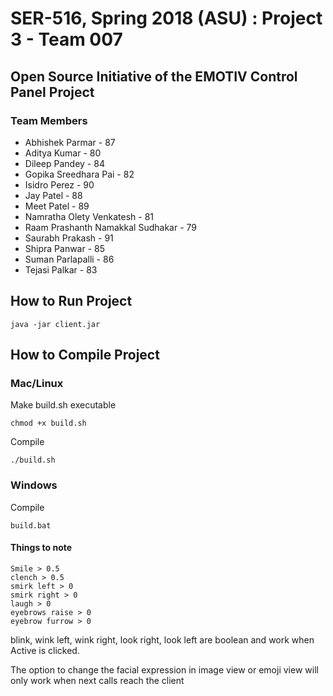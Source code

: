 # SER-516, Spring 2018 (ASU) : Project 3 - Team 007

## Open Source Initiative of the EMOTIV Control Panel Project

### Team Members

* Abhishek Parmar - 87
* Aditya Kumar - 80
* Dileep Pandey - 84
* Gopika Sreedhara Pai - 82
* Isidro Perez - 90
* Jay Patel - 88
* Meet Patel - 89
* Namratha Olety Venkatesh - 81
* Raam Prashanth Namakkal Sudhakar - 79
* Saurabh Prakash - 91
* Shipra Panwar - 85
* Suman Parlapalli - 86
* Tejasi Palkar - 83

## How to Run Project

    java -jar client.jar

## How to Compile Project

### Mac/Linux

Make build.sh executable

    chmod +x build.sh

Compile

    ./build.sh
    
### Windows

Compile

    build.bat

#### Things to note
    Smile > 0.5
    clench > 0.5
    smirk left > 0
    smirk right > 0
    laugh > 0
    eyebrows raise > 0
    eyebrow furrow > 0

blink, wink left, wink right, look right, look left are boolean and work when Active is clicked.

The option to change the facial expression in image view or emoji view will only work when next calls reach the client